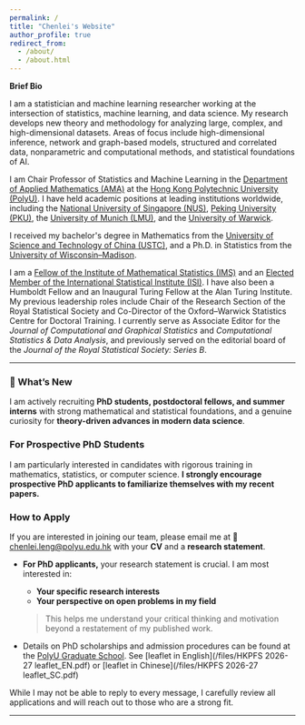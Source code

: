```yaml
---
permalink: /
title: "Chenlei's Website"
author_profile: true
redirect_from: 
  - /about/
  - /about.html
---
```


**Brief Bio**

I am a statistician and machine learning researcher working at the intersection of statistics, machine learning, and data science. My research develops new theory and methodology for analyzing large, complex, and high-dimensional datasets. Areas of focus include high-dimensional inference, network and graph-based models, structured and correlated data, nonparametric and computational methods, and statistical foundations of AI.

I am Chair Professor of Statistics and Machine Learning in the [Department of Applied Mathematics (AMA)](https://www.polyu.edu.hk/ama/) at the [Hong Kong Polytechnic University (PolyU)](https://www.polyu.edu.hk/). I have held academic positions at leading institutions worldwide, including the [National University of Singapore (NUS)](https://www.nus.edu.sg/), [Peking University (PKU)](https://www.pku.edu.cn/), the [University of Munich (LMU)](https://www.en.uni-muenchen.de/), and the [University of Warwick](https://warwick.ac.uk/).  

I received my bachelor's degree in Mathematics from the [University of Science and Technology of China (USTC)](https://math.ustc.edu.cn/), and a Ph.D. in Statistics from the [University of Wisconsin–Madison](https://stat.wisc.edu/).  

I am a [Fellow of the Institute of Mathematical Statistics (IMS)](https://imstat.org/) and an [Elected Member of the International Statistical Institute (ISI)](https://isi-web.org/). I have also been a Humboldt Fellow and an Inaugural Turing Fellow at the Alan Turing Institute. My previous leadership roles include Chair of the Research Section of the Royal Statistical Society and Co-Director of the Oxford–Warwick Statistics Centre for Doctoral Training. I currently serve as Associate Editor for the *Journal of Computational and Graphical Statistics* and *Computational Statistics & Data Analysis*, and previously served on the editorial board of the *Journal of the Royal Statistical Society: Series B*.  

---

### 🚀 What’s New

I am actively recruiting **PhD students, postdoctoral fellows, and summer interns** with strong mathematical and statistical foundations, and a genuine curiosity for **theory-driven advances in modern data science**.

### For Prospective PhD Students

I am particularly interested in candidates with rigorous training in mathematics, statistics, or computer science. 
**I strongly encourage prospective PhD applicants to familiarize themselves with my recent papers.** 

### How to Apply

If you are interested in joining our team, please email me at 📧 [chenlei.leng@polyu.edu.hk](mailto:chenlei.leng@polyu.edu.hk) with your **CV** and a **research statement**.

- **For PhD applicants,** your research statement is crucial. I am most interested in:
  - **Your specific research interests**
  - **Your perspective on open problems in my field**

  > This helps me understand your critical thinking and motivation beyond a restatement of my published work.

- Details on PhD scholarships and admission procedures can be found at the [PolyU Graduate School](https://www.polyu.edu.hk/gs/). See [leaflet in English](/files/HKPFS 2026-27 leaflet_EN.pdf) or [leaflet in Chinese](/files/HKPFS 2026-27 leaflet_SC.pdf)

While I may not be able to reply to every message, I carefully review all applications and will reach out to those who are a strong fit.

---
